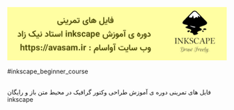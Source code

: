 <img src="https://raw.githubusercontent.com/abasnikzad/inkscape_beginner_course/master/github%20header%20inkscape%20course.jpg" />
<br>

#inkscape_beginner_course

<br>
فایل های تمرینی دوره ی آموزش طراحی وکتور گرافیک در محیط متن باز و رایگان inkscape 

